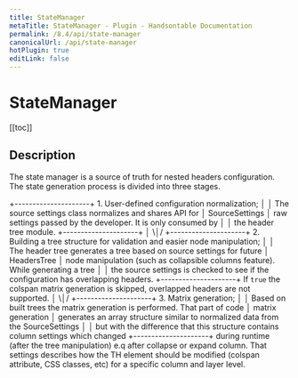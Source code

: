 ```yaml
---
title: StateManager
metaTitle: StateManager - Plugin - Handsontable Documentation
permalink: /8.4/api/state-manager
canonicalUrl: /api/state-manager
hotPlugin: true
editLink: false
---
```


# StateManager

[[toc]]

## Description

The state manager is a source of truth for nested headers configuration.
The state generation process is divided into three stages.

  +---------------------+  1. User-defined configuration normalization;
  │                     │  The source settings class normalizes and shares API for
  │   SourceSettings    │  raw settings passed by the developer. It is only consumed by
  │                     │  the header tree module.
  +---------------------+
            │
           \│/
  +---------------------+  2. Building a tree structure for validation and easier node manipulation;
  │                     │  The header tree generates a tree based on source settings for future
  │     HeadersTree     │  node manipulation (such as collapsible columns feature). While generating a tree
  │                     │  the source settings is checked to see if the configuration has overlapping headers.
  +---------------------+  If `true` the colspan matrix generation is skipped, overlapped headers are not supported.
            │
           \│/
  +---------------------+  3. Matrix generation;
  │                     │  Based on built trees the matrix generation is performed. That part of code
  │  matrix generation  │  generates an array structure similar to normalized data from the SourceSettings
  │                     │  but with the difference that this structure contains column settings which changed
  +---------------------+  during runtime (after the tree manipulation) e.q after collapse or expand column.
                           That settings describes how the TH element should be modified (colspan attribute,
                           CSS classes, etc) for a specific column and layer level.



